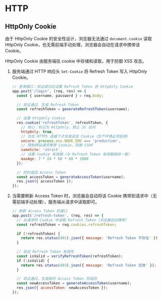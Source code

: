 # HTTP

## HttpOnly Cookie

由于 HttpOnly Cookie 的安全性设计，浏览器无法通过 `document.cookie` 读取 HttpOnly Cookie，也无需前端手动处理，浏览器会自动在请求中携带该 Cookie。

HttpOnly Cookie 由服务端往 cookie 中存储和读取，用于防御 XSS 攻击。

1. 服务端通过 HTTP 响应头 `Set-Cookie` 将 Refresh Token 写入 HttpOnly Cookie。

    ```js
    // 登录接口：验证成功后设置 Refresh Token 到 HttpOnly Cookie
    app.post('/login', (req, res) => {
      const { username, password } = req.body;
      
      // 验证通过，生成 Refresh Token
      const refreshToken = generateRefreshToken(username);
      
      // 设置 HttpOnly Cookie
      res.cookie('refreshToken', refreshToken, {
        // 核心：标记为 HttpOnly，禁止 JS 访问
        httpOnly: true,
        // 仅在 HTTPS 连接下才会发送该 Cookie（生产环境必须启用）
        secure: process.env.NODE_ENV === 'production',
        // 限制跨站请求携带 Cookie，防御 CSRF
        sameSite: 'strict',
        // 设置 Cookie 有效期（与 Refresh Token 有效期保持一致）
        maxAge: 7 * 24 * 60 * 60 * 1000
      });
      
      // 同时返回 Access Token
      const accessToken = generateAccessToken(username);
      res.json({ accessToken });
    });
    ```

2. 当需要刷新 Access Token 时，浏览器会自动将该 Cookie 携带到请求中（无需前端手动处理），服务端从请求中读取即可。

    ```js
    // 刷新 Access Token 的接口
    app.post('/refresh-token', (req, res) => {
      // 从请求的 Cookie 中读取 Refresh Token（浏览器自动携带）
      const refreshToken = req.cookies.refreshToken;
      
      if (!refreshToken) {
        return res.status(401).json({ message: 'Refresh Token 不存在' });
      }
      
      // 验证 Refresh Token 有效性
      const isValid = verifyRefreshToken(refreshToken);
      if (!isValid) {
        return res.status(403).json({ message: 'Refresh Token 无效' });
      }
      
      // 验证通过，生成新的 Access Token 并返回
      const newAccessToken = generateAccessToken(username);
      res.json({ accessToken: newAccessToken });
    });
    ```
